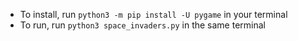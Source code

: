- To install, run `python3 -m pip install -U pygame` in your terminal
- To run, run `python3 space_invaders.py` in the same terminal
